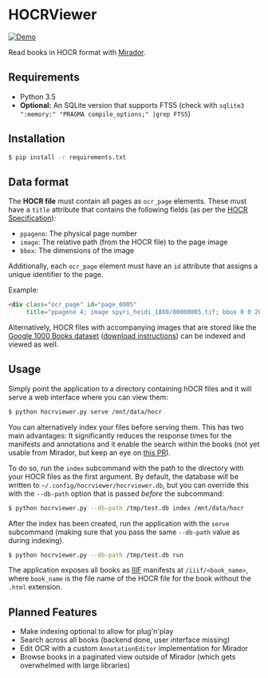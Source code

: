 # HOCRViewer

[![Demo](https://thumbs.gfycat.com/TameThornyAsianpiedstarling-size_restricted.gif)](https://gfycat.com/TameThornyAsianpiedstarling)

Read books in HOCR format with [Mirador](http://projectmirador.org/).

## Requirements
- Python 3.5
- **Optional:** An SQLite version that supports FTS5 (check with
  `sqlite3 ":memory:" "PRAGMA compile_options;" |grep FTS5`)

## Installation
```bash
$ pip install -r requirements.txt
```

## Data format
The **HOCR file** must contain all pages as `ocr_page` elements. These must have
a `title` attribute that contains the following fields (as per the
[HOCR Specification](http://kba.github.io/hocr-spec/1.2/)):

- `ppageno`: The physical page number
- `image`: The relative path (from the HOCR file) to the page image
- `bbox`: The dimensions of the image

Additionally, each `ocr_page` element must have an `id` attribute that
assigns a unique identifier to the page.

Example:
```html
<div class="ocr_page" id="page_0005"
     title="ppageno 4; image spyri_heidi_1880/00000005.tif; bbox 0 0 2013 2985"/>
```

Alternatively, HOCR files with accompanying images that are stored like the
[Google 1000 Books dataset](http://commondatastorage.googleapis.com/books/icdar2007/README.txt)
([download instructions](http://yaroslavvb.blogspot.de/2011/11/google1000-dataset_09.html))
can be indexed and viewed as well.

## Usage
Simply point the application to a directory containing hOCR files and it
will serve a web interface where you can view them:

```bash
$ python hocrviewer.py serve /mnt/data/hocr
```

You can alternatively index your files before serving them. This has two main
advantages: It significantly reduces the response times for the manifests and
annotations and it enable the search within the books (not yet usable from
Mirador, but keep an eye on [this
PR](https://github.com/ProjectMirador/mirador/pull/995)).

To do so, run the `index` subcommand with the path to the directory with
your HOCR files as the first argument. By default, the database will be
written to `~/.config/hocrviewer/hocrviewer.db`, but you can override this
with the `--db-path` option that is passed *before* the subcommand:

```bash
$ python hocrviewer.py --db-path /tmp/test.db index /mnt/data/hocr
```

After the index has been created, run the application with the `serve`
subcommand (making sure that you pass the same `--db-path` value as during
indexing).

```bash
$ python hocrviewer.py --db-path /tmp/test.db run
```

The application exposes all books as [IIIF](https://iiif.io) manifests at
`/iiif/<book_name>`, where `book_name` is the file name of the HOCR file
for the book without the `.html` extension.

## Planned Features
- Make indexing optional to allow for plug'n'play
- Search across all books (backend done, user interface missing)
- Edit OCR with a custom `AnnotationEditor` implementation for Mirador
- Browse books in a paginated view outside of Mirador (which gets overwhelmed
  with large libraries)
